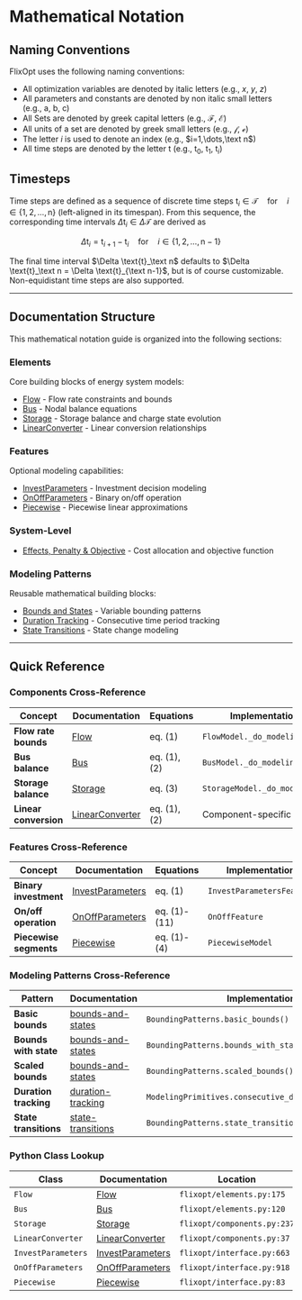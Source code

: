 
# Mathematical Notation

## Naming Conventions

FlixOpt uses the following naming conventions:

- All optimization variables are denoted by italic letters (e.g., $x$, $y$, $z$)
- All parameters and constants are denoted by non italic small letters (e.g., $\text{a}$, $\text{b}$, $\text{c}$)
- All Sets are denoted by greek capital letters (e.g., $\mathcal{F}$, $\mathcal{E}$)
- All units of a set are denoted by greek small letters (e.g., $\mathcal{f}$, $\mathcal{e}$)
- The letter $i$ is used to denote an index (e.g., $i=1,\dots,\text n$)
- All time steps are denoted by the letter $\text{t}$ (e.g., $\text{t}_0$, $\text{t}_1$, $\text{t}_i$)

## Timesteps
Time steps are defined as a sequence of discrete time steps $\text{t}_i \in \mathcal{T} \quad \text{for} \quad i \in \{1, 2, \dots, \text{n}\}$ (left-aligned in its timespan).
From this sequence, the corresponding time intervals $\Delta \text{t}_i \in \Delta \mathcal{T}$ are derived as

$$\Delta \text{t}_i = \text{t}_{i+1} - \text{t}_i \quad \text{for} \quad i \in \{1, 2, \dots, \text{n}-1\}$$

The final time interval $\Delta \text{t}_\text n$ defaults to $\Delta \text{t}_\text n = \Delta \text{t}_{\text n-1}$, but is of course customizable.
Non-equidistant time steps are also supported.

---

## Documentation Structure

This mathematical notation guide is organized into the following sections:

### Elements
Core building blocks of energy system models:
- [Flow](elements/Flow.md) - Flow rate constraints and bounds
- [Bus](elements/Bus.md) - Nodal balance equations
- [Storage](elements/Storage.md) - Storage balance and charge state evolution
- [LinearConverter](elements/LinearConverter.md) - Linear conversion relationships

### Features
Optional modeling capabilities:
- [InvestParameters](features/InvestParameters.md) - Investment decision modeling
- [OnOffParameters](features/OnOffParameters.md) - Binary on/off operation
- [Piecewise](features/Piecewise.md) - Piecewise linear approximations

### System-Level
- [Effects, Penalty & Objective](effects-penalty-objective.md) - Cost allocation and objective function

### Modeling Patterns
Reusable mathematical building blocks:
- [Bounds and States](modeling-patterns/bounds-and-states.md) - Variable bounding patterns
- [Duration Tracking](modeling-patterns/duration-tracking.md) - Consecutive time period tracking
- [State Transitions](modeling-patterns/state-transitions.md) - State change modeling

---

## Quick Reference

### Components Cross-Reference

| Concept | Documentation | Equations | Implementation | Location |
|---------|---------------|-----------|----------------|----------|
| **Flow rate bounds** | [Flow](elements/Flow.md) | eq. (1) | `FlowModel._do_modeling()` | `elements.py:350+` |
| **Bus balance** | [Bus](elements/Bus.md) | eq. (1), (2) | `BusModel._do_modeling()` | `elements.py:751` |
| **Storage balance** | [Storage](elements/Storage.md) | eq. (3) | `StorageModel._do_modeling()` | `components.py:838-842` |
| **Linear conversion** | [LinearConverter](elements/LinearConverter.md) | eq. (1), (2) | Component-specific | `components.py:37+` |

### Features Cross-Reference

| Concept | Documentation | Equations | Implementation |
|---------|---------------|-----------|----------------|
| **Binary investment** | [InvestParameters](features/InvestParameters.md) | eq. (1) | `InvestParametersFeature` |
| **On/off operation** | [OnOffParameters](features/OnOffParameters.md) | eq. (1)-(11) | `OnOffFeature` |
| **Piecewise segments** | [Piecewise](features/Piecewise.md) | eq. (1)-(4) | `PiecewiseModel` |

### Modeling Patterns Cross-Reference

| Pattern | Documentation | Implementation |
|---------|---------------|----------------|
| **Basic bounds** | [bounds-and-states](modeling-patterns/bounds-and-states.md#basic-bounds) | `BoundingPatterns.basic_bounds()` |
| **Bounds with state** | [bounds-and-states](modeling-patterns/bounds-and-states.md#bounds-with-state) | `BoundingPatterns.bounds_with_state()` |
| **Scaled bounds** | [bounds-and-states](modeling-patterns/bounds-and-states.md#scaled-bounds) | `BoundingPatterns.scaled_bounds()` |
| **Duration tracking** | [duration-tracking](modeling-patterns/duration-tracking.md) | `ModelingPrimitives.consecutive_duration_tracking()` |
| **State transitions** | [state-transitions](modeling-patterns/state-transitions.md) | `BoundingPatterns.state_transition_bounds()` |

### Python Class Lookup

| Class | Documentation | Location |
|-------|---------------|----------|
| `Flow` | [Flow](elements/Flow.md) | `flixopt/elements.py:175` |
| `Bus` | [Bus](elements/Bus.md) | `flixopt/elements.py:120` |
| `Storage` | [Storage](elements/Storage.md) | `flixopt/components.py:237` |
| `LinearConverter` | [LinearConverter](elements/LinearConverter.md) | `flixopt/components.py:37` |
| `InvestParameters` | [InvestParameters](features/InvestParameters.md) | `flixopt/interface.py:663` |
| `OnOffParameters` | [OnOffParameters](features/OnOffParameters.md) | `flixopt/interface.py:918` |
| `Piecewise` | [Piecewise](features/Piecewise.md) | `flixopt/interface.py:83` |
